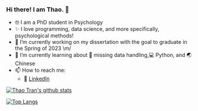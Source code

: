 ### Hi there! I am Thao. 👋

- :nerd_face: I am a PhD student in Psychology
- :sparkles: I love programming, data science, and more specifically, psychological methods!
- :tada: I’m currently working on my dissertation with the goal to graduate in the Spring of 2023 \m/
- 🌱 I’m currently learning about :open_file_folder: missing data handling,:computer: Python, and :earth_asia: Chinese
- 📫 How to reach me: 
  - :office: [LinkedIn](https://www.linkedin.com/in/thaotrann/)


[![Thao Tran's github stats](https://github-readme-stats.vercel.app/api?username=ttrann202&count_private=true&show_icons=true&theme=radical&hide_rank=false)](https://github.com/anuraghazra/github-readme-stats)

[![Top Langs](https://github-readme-stats.vercel.app/api/top-langs/?username=ttrann202)](https://github.com/anuraghazra/github-readme-stats)
